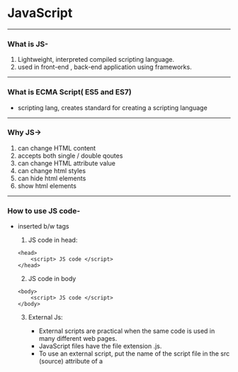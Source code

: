 <h1>JavaScript</h1>

---

### What is JS-

1.  Lightweight, interpreted compiled scripting language.
2.  used in front-end , back-end application using frameworks.

---

### What is ECMA Script( ES5 and ES7)

- scripting lang, creates standard for creating a scripting language

---

### Why JS->

1. can change HTML content
2. accepts both single / double qoutes
3. can change HTML attribute value
4. can change html styles
5. can hide html elements
6. show html elements

---

### How to use JS code-

- inserted b/w <script> .... </script> tags

  1. JS code in head:

  ```
  <head>
      <script> JS code </script>
  </head>
  ```

  2. JS code in body

  ```
  <body>
      <script> JS code </script>
  </body>
  ```

  3.  External Js:

      - External scripts are practical when the same code
        is used in many different web pages.
      - JavaScript files have the file extension .js.
      - To use an external script, put the name of the
        script file in the src (source) attribute of a <script> tag:
      - You can place an external script reference in <head>
        or <body> as you like.
      - External scripts cannot contain <script> tags.  
        `<script src="myScript.js"></script>`

      ***

      - Advantages of External JS-
        - seperates HTML & code
        - makes JS & html easier to read and maintain
        - speedup pages
        ***
        - external script can be referenced via
          1. full web url
          2. with a file path
          3. without any path

---

### JS output-

- JavaScript can "display" data in different ways:
  - Writing into an HTML element, using innerHTML.
    To access an HTML element, JavaScript can use the `document.getElementById(id)` method.
    The id attribute defines the HTML element. The innerHTML property defines the HTML content.
  - Writing into the HTML output using `document.write()`.
  - Writing into an alert box, using `window.alert()`.
  - Writing into the browser console, using `console.log()`.

---

### JS Important Points

1. JavaScript keywords are reserved words. Reserved words cannot be used as names for variables.
2. JavaScript ignores multiple spaces. You can add white space to your script to make it more readable.
3. Ending statements with semicolon is not required, but highly recommended.
4. JavaScript programs (and JavaScript statements) are often called JavaScript code.
5. JavaScript is Case Sensitive
6. Hyphens are not allowed in JavaScript. They are reserved for subtractions

---

### JavaScript Comments

- Not all JavaScript statements are "executed".
  `Code after double slashes // or between /* and */`
- Comments are ignored, and will not be executed

---

### JavaScript has 8 Datatypes

- Primitive datatype

  1. String
  2. Number
  3. BigInt
  4. Boolean
  5. Undefined
  6. Null - (standalone value)
  7. Symbol - (unique)
  8. Object

- Object-Datatype
  1. An object
  2. An array
  3. A date

---

### JS values

1. Fixed value ->Literals
   - Numbers are written with or without decimals:
   - Strings are text, written within double or single quotes
2. Variable value ->Variables
   - variables are used to store data values.
   - JavaScript uses the keywords var, let and const to declare variables.

---

### Variables are containers for storing values.

---

- JavaScript Variables can be declared in 4 ways:

1.  Automatically
2.  Using var
3.  Using let
4.  Using const

---

### When to Use var, let, or const?

1. Always declare variables
2. Always use const if the value should not be changed
3. Always use const if the type should not be changed (Arrays and Objects)
4. Only use let if you can't use const
5. Only use var if you MUST support old browsers.

---

### There are different types of JavaScript operators:

```
    Arithmetic Operators
    Assignment Operators
    Comparison Operators  (=== equal value and equal type)
    String Operators
    Logical Operators
    Bitwise Operators
    Ternary Operators
    Type Operators
```

---

### JS String

1. JavaScript strings are for storing and manipulating text.
2. You can use single or double quotes:
3. You can use quotes inside a string, as long as they don't
   match the quotes surrounding the string

---

### String Methods-

```
    String length
    String slice()
    String substring()
    String substr()
    String replace()
    String replaceAll()
    String toUpperCase()
    String toLowerCase()
    String concat()
    String trim()
    String trimStart()
    String trimEnd()
    String padStart()
    String padEnd()
    String charAt()
    String charCodeAt()
    String split()
```

---

### Number in JS-

1.  JavaScript has only one type of number.
2.  Numbers can be written with or without decimals.
3.  Extra large or extra small numbers can be written with scientific (exponent) notation:
4.  javaScript Numbers are Always 64-bit Floating Point
5.  Integers (numbers without a period or exponent notation) are accurate up to 15 digits.

---

### JS Math

- The JavaScript Math object allows you to perform mathematical tasks on numbers.

```
        Math.E        // returns Euler's number
        Math.PI       // returns PI
        Math.SQRT2    // returns the square root of 2
        Math.SQRT1_2  // returns the square root of 1/2
        Math.LN2      // returns the natural logarithm of 2
        Math.LN10     // returns the natural logarithm of 10
        Math.LOG2E    // returns base 2 logarithm of E
        Math.LOG10E   // returns base 10 logarithm of E
        ----------------------------------------------------
        Methods-
            Math.round(x)	Returns x rounded to its nearest integer
            Math.ceil(x)	Returns x rounded up to its nearest integer
            Math.floor(x)	Returns x rounded down to its nearest integer
            Math.trunc(x)	Returns the integer part of x (new in ES6)
        -------------------------------------------------------
        JavaScript Math Methods
            Method	            Description
            abs(x)	            Returns the absolute value of x
            acos(x)	            Returns the arccosine of x, in radians
            acosh(x)	        Returns the hyperbolic arccosine of x
            asin(x)	            Returns the arcsine of x, in radians
            asinh(x)	        Returns the hyperbolic arcsine of x
            atan(x)	            Returns the arctangent of x as a numeric value between -PI/2 and PI/2 radians
            atan2(y, x)	        Returns the arctangent of the quotient of its arguments
            atanh(x)	        Returns the hyperbolic arctangent of x
            cbrt(x)	            Returns the cubic root of x
            ceil(x)	            Returns x, rounded upwards to the nearest integer
            cos(x)	            Returns the cosine of x (x is in radians)
            cosh(x)	            Returns the hyperbolic cosine of x
            exp(x)	            Returns the value of Ex
            floor(x)	        Returns x, rounded downwards to the nearest integer
            log(x)	            Returns the natural logarithm (base E) of x
            max(x, y,..., n)	Returns the number with the highest value
            min(x, y,.. n)  	Returns the number with the lowest value
            pow(x, y)	        Returns the value of x to the power of y
            random()	        Returns a random number between 0 and 1
            round(x)	        Rounds x to the nearest integer
            sign(x)	            Returns if x is negative, null or positive (-1, 0, 1)
            sin(x)	            Returns the sine of x (x is in radians)
            sinh(x)	            Returns the hyperbolic sine of x
            sqrt(x)	            Returns the square root of x
            tan(x)	            Returns the tangent of an angle
            tanh(x)	            Returns the hyperbolic tangent of a number
            trunc(x)	        Returns the integer part of a number (x)
```

---

### DateTime in js

1.  JavaScript Date Objects let us work with dates
2.  Date objects are static.
    The "clock" is not "running".
3.  JavaScript will use the browser's time zone and display a date as a full text string.

```
9 ways to create a new date object
    new Date()
    new Date(date string)
    new Date(year,month)
    new Date(year,month,day)
    new Date(year,month,day,hours)
    new Date(year,month,day,hours,minutes)
    new Date(year,month,day,hours,minutes,seconds)
    new Date(year,month,day,hours,minutes,seconds,ms)
    new Date(milliseconds)
```

---

### Arrays in JS-

1.  An array is a special variable, which can hold more than one value
2.  You can also create an array, and then provide the elements
3.  Array indexes start with 0.
4.  The JavaScript method toString() converts an array to a string of (comma separated) array values.
5.  The length property of an array returns the length of an array (the number of array elements)
6.  The easiest way to add a new element to an array is using the push() method

```
Array Methods-
    Array length
    Array toString()
    Array pop()
    Array push()
    Array shift()
    Array unshift()
    Array join()
    Array delete()
    Array concat()
    Array flat()
    Array splice()
    Array slice()
```

---

### Function in JS

- What is functions?
  - Functions are the group of code or program which is used more often.
- Why we use function?
  - To organize our codes.
  - It makes our programs reusable.
  - for code re-usability and clean code.
- Types
  - `Predefined` : defined at the time of making any language
  - `userdefined` :defined by programmer
    Ex: square(x)=> x\*x

---

### Function can be defined in several ways-

1.  Function Declaration-

        - also known as function statement, it declares a function within a function keyword and must have a function name.

    ```
    function greet(name) {
    return `Hello, ${name}!`;
    }

    ```

2.  Function Expression

    - or Anonymous Functions (also known as IIFE – Immediately Invoked Function Expressions):
    - are not hoisted, they can only be accesed after they have been defined.
    - `They are typically stored in variable.`

    ```
    let  sayHi = function (name){
        console.log("hi" + name);
    };
    ```

3.  Function Statement:
    - or function declaration

---

### Params v/s Args-

1.  Parameters are the variables that are listed as a part of function definition.

```
function add(x, y){return x+y}  : x & y are params
```

2.  Arguments are the actual values that are passed to the function when it is invoked.

```
add(5,6)                     : 5 & 6 are args
```

---

### First Class Fnctions( A programming Concept)

- they can be assigned to variables
- passed as arguments,
- returned from other functions,
- and stored in data structures.
- This allows functions to be manipulated like any other object or variable in JavaScript.

---

### Arrow Function

- concise way to write functions
- introduced in ES6
- Advantages
  - Short Hand
  - Implicit Returns: if fun body consits of single statement that returns a value, you can omit the `return` keyword and ``{}`
  - No Binding of `this` keyword
  - Automatic binding of this`keywordto the owner`context```of the function.

`Syntax : () => {}`

---

### Hoisting in JS- (only for var)

- Hoisting in JS default behaviour of moving declarations to the top of the file.
- Declaration can be both variable and function
- Moved the declaration not initialization at top
- Wwork for proper as a function, not on function expression, arrow function.

---

### Scope Chain and Lexical Environment/ Scope in JS-

- determines the accecibility of variables and functions:

1.  Lexical Scope-

    - the scope of the variable or function is determined by where it is defined in the source code.
    - The scope remains the same throughout the execution of program.
    - Types

      - Golobal-

        - variables defined any functions or blocks can
          be accessed from anywhere within the program

      - Local Scope

        - variables defined within the function/block can only accessed with in that scope.
        - Local scope includes both block and function scope.

      - Nested Scope
        - function defined within the function can access variables from outer function.

2.  Scope Chain:

- This is the hierarchy of scopes that will be searched in order to find a function or variable34. The search is conducted in a lexical manner, starting from the current scope of the current function. If the variable or function is not found in the current scope, the engine looks in the parent function, and finally in the global scope.

---

### Closure in JS: Feature of JS

1.  A closure is the combination of a function bundled toghether(enclosed) with references to its surrounding state (the lexical environment).
2.  In other words, a closure gives you access to an outer function's scope from inner Function.

---

### this keyword in js-

1. In Js , this keyword always refers to an object.
2. The thing about it that the object it refers to will vary depending on how and where "this" is being called.
3. Different ways to use this keyword
   - By itself
   - inside object method.
   - inside function

---

### Event Loop & Call Stack in JS

- An event loop is a part of JavaScript runtime environment which allows web applications to handle asynchronous tasks

---

### Call, Apply and Bind in JavaScript:

1.  Call is a function that helps you to change the context of the invoking function.
2.  i.e , it helps you to replace the value of `this` inside the function with whatever value you want .

---

### call():

- The call() method invokes a function with a given this value and arguments provided individually1. `func.call(thisArg, arg1, arg2, ...)`.

### apply():

- similar to call(), but it takes an array-like object of arguments1. `func.apply(thisArg, [argsArray])`

### bind():

- The bind() method creates a new function that, when called, has its this keyword set to the provided value,
  with a given sequence of arguments preceding any provided when the new function is called2. `func.bind(thisArg[, arg1[, arg2[, ...]]])`
  **_Note_**
- thisArg is the object to be used as this inside func. arg1, arg2, ... are arguments to prepend to arguments provided to the newly-bound function.

---

### Map, Reduce & Filter

- **`Map()`** :
  - The Map() method is used for creating a new array from an existing one, applying a function to each one of the elements of the first array.
  - `var new_array= arr.map(function callback(element, index, array))`
- **`Filter()`** :
  - The filter() method takes each element in an array and it applies a conditional statement against it.
  - If this conditional returns true, the element gets pushed to the output array.
  - If the condition returns false, the element does not get pushed to the output array.
  - `var new_array = arr.filter(callback)`
- **`Reduce()`** :
  - The reduce() method reduces an array of values down to just one value. To get the output value,
  - it runs a reducer function on each element of the array.
  - `var total = arr.reduce(callback[ accumulator, initialValue])`

**_Note_**

- In reduce callback function first parameter will be accumulator (total), second parameter will be current element
- The reduce() method reduces the values of an array to a single value by repeatedly applying a function along with an accumulator.

---

 <h1>Async JS </h1>

---

### Sync in JS?

- Sync means the code runs in a particular manner of instructions given in the program.
- Each instruction wait for privious instructions to complete its execution.

---

### What is Async JS?

- is a programming approach that allows the non-blocking execution of tasks, enabling concurrent operations and efficient handling of time-consuming operations.
- JS is single threded language , which means it can only `execute one task at a time`
- certain cases like when fetching data from backend/ api can take a long time to complete.
- if JS wait for these task to finish, it would ``block rest of code`from executing. this leads to async JS to comes in picture
- Async JS Concepts:
  - Callbacks
  - Promises
  - Async/Await

---

`async await >> promise chain >> callback hell`

---

### Callbacks in JS-

- A callback is a function that is passed as an argument to another function.
- it is executed after the main function has completed its task.

```
mainFn( callbackFn )
    Eg.
    setTimeout( callbackFn, 4000)

```

- Problem with Callbacks:
  1. Hard to manage multiple nested callbacks (Callback Hell).
  2. Difficult to handle errors and maintain readability.
  3. Not easy to track what's happening in your application flow.

```
Array Callback Functions-
find()                      return first value of array element that passes a test
findindex()                 return ist index of an array element that passes a test
forEach()                   calls a fun for each element
map()                       creates a new array with result of coding a function for every array element.
filter()                    returns a new array with all elements that pass a test.
every()                     check whether all the elements pass a test
some()                      check whether at least one element passes a test
reduce()                    apply a function against an accumulator and each element
                            in the array (from left to right) to reduce it to a single
```

---

### setTimeOut Function

- the setTimeOut() method calls a function after a number of milliseconds.
- setTimeOut is an async function, meaning that the timer function will not pause the execution of other functions in the function stack.
- `setTimeOut(function, milliseconds)`

---

### Program Execution in JS-

- `Call Stack`
  - It’s where JavaScript keeps track of every function call it ever made.
  - Whenever a script calls a function, that function execution context gets pushed onto the stack.
  - If the function calls another function, then that function also gets added to the top of the stack.
  - The stack empties out when there are no more functions to execute.
  - LIFO based.
- `CallBack Queue`
  - The callBackQueue function is used by JavaScript runtime to keep track of asynchronous tasks.
  - This queue holds functions that need to be called once some async operation completes.
  - FIFO based.
- `Web API's`
  - The Web API's function asynchronously perform operations like reading/writing files or making network requests.
  - They provide interfaces to access low level resources like file system or network sockets.
  - These APIs make use of the call back queue to schedule their operations.

---

### Event Loop-

- Event Loop is fundamental mechanishm that enables nthe async execution of code.
- It is essential part of JS runtime environment , allowing the language to handle non-blocknig code operations.
- flow of code-
  `callstack -> webApi -> callBackQueue -> eventLoop -> callStack`
- the ``eventLoop` continously checks the call stack and callback queue.
- if the call stack is `empty` but there are items in the callback queue, javascript will take the next item from the callback queue and push to callStack for execution.

---

### CallBack Hell-

- also known as Pyramid of Doom
- is a situation in js where multiple nested callback function make the code difficult to read and maintain.
- It occurs when you have many nested callback functions which make the code look like a pyramid or a series of nested blocks. This can lead or simply "callback hell"
- eg. in API requests or handling file I/O.

---

### Promises In JS-

- A Promise is a special type of JS Object. It produces a value after any an asynchronous
  operation completes successfully, or an error if doesn't complete successfully due to time out, network error, and so on.
-

```
let promise = new Promise( function(resolve, reject ){
    //Make an async call and either resolve or reject
})
```

- Promise object has following internal Properties:
  - `state`:
    - **pending**: intially when the executer function starts the exexution.
    - **fullfilled** : when object is resolved.
    - **rejected** : when the promise is rejected

---

### Async / Await in JavaScript

- these are special keywords that are used to work with promises in more comfortable fashion.
- The `async` keyword can be placed before a function, which means the function will always return a promise.
- If the function returns a value that is not a promise , it will be automatically wrapped in a resolved promise.
- the`await` keyword can be used inside an `async` function.
- It makes the function wait untill the promise settles and retunrs its result.
- `await` used with `async` .

---

<h1>Browser Object Model- JS Window Object </h1>

---

- BOM allows JS to interact with browser.

- The `window` object is a property of the global object (`globalThis`) and represents the window or tab in which the script is running.

```
location:             Represents the current URL of the browser window.
history:              Provides the browsing history of the current window session.
innerHeight:          Returns the height of the window's content area.
innerWidth:           Returns the width of the window's content area.
open():               Opens a new browser window or a new tab, depending on browser settings.
close():              Closes the current browser window.
resizeBy():           Resizes the current window by a specified amount.
resizeTo():           Resizes the current window to a specified width and height.
moveTo():             Moves the current window to a specified position on the screen.
moveBy():             Moves the current window by a specified amount relative to its current position.
scrollBy():           Scrolls the document by a specified number of pixels.
scroll():             Scrolls the document to a specified position.
scrollTo():           Scrolls the document to a specified position.
print():              Opens the print dialog to print the current document.
document:             Represents the HTML document loaded in the current window and provides
                      methods and properties to access and manipulate its content.
```

---

### Definition of document:

The document object represents the HTML document loaded in the current window. It serves as an entry point to the web page's content, allowing manipulation and interaction with elements such as accessing and modifying the DOM (Document Object Model), handling events, and altering the appearance and structure of the page.

The document object provides various properties and methods, including:

```
document.getElementById():      Retrieves an element from the document by its ID.
document.createElement():       Creates a new HTML element.
document.querySelector():       Retrieves the first element that matches a specified CSS selector.
document.querySelectorAll():    Retrieves a list of all elements that match a specified CSS selector.
document.addEventListener():    Attaches an event handler to the document.
document.title:                 Gets or sets the title of the document.
document.body:                  Gets the <body> element of the document.
document.head:                  Gets the <head> element of the document.
document.cookie:                Gets or sets the cookies associated with the document.
```

---

<h1>The HTML DOM- </h1>

- when a web page is loaded, the browser creates a Document Object Model of the page.
- The HTML DOM is constructed as a tree of object.
- It defines the logical structure of documents and the way a document is accesed
- `Object Model` treats HTML elements as objects with properties and methods.
- `Tree Structue` represents hierarchical relationships between elements.
- `Access And Manipulation` When we interact with the webpage using javascript, we use this DOM to manipulate the content and style and events of the each element
- `Finding Elements` by their ID or class name.

---

### Finding HTML Elements

```
1.  document.getElementById('foo')
2.  document.getElementByTagName("p)
3.  document.getElementByClassName("intro")
4.  document.querySelector("#bar");
5.  document.querySelectorAll(".demo")
```

---

### Modifying HTML

1. Changing HTML content using Inner HTML
   - `document.getElementById(id).innerHTML= new HTML`
2. Changing HTML attribute value:
   - `document.getElementById(id).setAttribute(name,value)`
   - `document.getElementById('myimg).src="landscape.jpg"`
   - `document.getElementById('mydiv').style.color='red'`
3. Modifying Class
   - Adding a class to element : `element.classList.add('newClass')`
   - Removing a class from an element : `element.classList.remove('oldClass')`
   - Checking if an element has a specific class : `element.classList.contains('className')`

---

### Creating And Appending HTML

- We can create a new element using the createElement() method of the document.
- We can append new Element(node) inside any other element

```
const para= document.createElement("p)
const element= document.getElementById("div1)
element.appendChild(para);
```

---

### DOM Events-

Events allows you to write JS Code that reacts to certain situations. Ex-

- When user clicks on button
- When form is submitted
- When mouse hovers over an image

There are different types of events like-

1. UI Events (mouse click , key press etc.)
2. Event Flow (Bubbling and Capturing)
3. Form related events (submit, reset)
4. Mouse Events (click, dblclick ...)
5. Keyboard Events (keydown, keypress, keyup)
6. Window and Document related events (scroll, resize)
7. Drag and Drop Events
8. ClipBoard Events
9. Touch Events

---

#### Event Listeners and Events Handlers

- are mechanisms used to respond to user interactions or other events that occur in a web page.

- Event Handler:

  - An event handler is a property of a DOM element that specifies the code to execute when a particular event occurs on that element.
  - Event handlers are often defined directly within HTML tags using attributes such as onclick, onmouseover, onkeydown, etc.
    `<button onclick="myFunction()">Click me</button>`
  - In this example, myFunction() is the event handler that will be executed when the button is clicked.

- Event Listener:
  - An event listener is a method that attaches an event handler function to a specified element, typically using JavaScript.
  - Event listeners provide more flexibility than inline event handlers as they allow multiple event handlers to be attached to the same event on a single element, and they also facilitate better separation of HTML and JavaScript code.
    `document.getElementById("myButton").addEventListener("click", myFunction);`
    In this example, myFunction is the event handler function that will be executed when the button with the id "myButton" is clicked.

---

### Event Propogation in JS

- Event propagation in JavaScript refers to the process of how events are transmitted or "propagated" through the DOM (Document Object Model) hierarchy.
- Types:

  - Event Capturing:

    - During the capturing phase, events propagate from the outermost ancestor down to the target element.
    - In event capturing, the event starts from the root of the DOM tree and travels through the ancestors down to the target element.
    - Event listeners attached in the capturing phase are called before the event reaches the target element.

  - Event Bubbling:

    - During the bubbling phase, events propagate from the target element up to the outermost ancestor.
    - In event bubbling, the event starts from the target element and travels through its ancestors up to the root of the DOM tree.
    - Event listeners attached in the bubbling phase are called after the event reaches the target element.

---

### Element v/s Node in DOM

- Every part of document (including text, comments, HTML tags, etc) is a `node`.

- An HTML element represents an object in the document's structure. It has properties and methods associated with it.

- Every Element is a node, but not every node is an element.

---

### Module v/s Package v/s library v/s framework in JS

1.  Module:
    A module is a single file containing lines of JavaScript code1. It’s the smallest piece of software, a set of methods or functions ready to be used somewhere else.

2.  Package:
    A package is a collection of modules23. It gathers a number of modules holding the same functional purpose, making it easier to include all the related modules at once.

3.  Library:
    A library is a collection of packages23. It offers a set of functionalities ready to use without worrying about the subsequent packages3. So, a library is what you include when you want to add some functionality to your code.

4.  Framework:
    A framework is a set of libraries3. But unlike a library, a framework also provides an architecture for the development work3. In other words, you don’t include a framework, you integrate your code into it3. It’s the wireframe of the project3. That’s why a framework forces its coding style on you3.

`module -> package -> library -> framework`

---

### Error Handling in JS

There are two types of errors in JavaScript:

1.  Syntax Errors:
    These occur when the JavaScript engine encounters code that violates the language syntax rules. These errors prevent the script from executing at all.

2.  Runtime Errors:
    These occur during the execution of the script. They typically happen when the script tries to perform an operation that is not allowed, such as accessing a property of an undefined variable, calling a method on an object that doesn't exist, or dividing by zero.

```
try {
    // Code that might throw an error
} catch (error) {
    // Code to handle the error
} finally {
    // Code that always executes, regardless of whether an error occurred
}
```

---

### WEB API's

- #### fetch API

  - The fetch API provides an interface for fetching(sending/receiving) resources.
  - It uses Request and Response objects.
  - The fetch() method is used to fetch a resource(data)
    `let promise= fetch(url, [options])`
    - options- are (GET, POST, PUT, DELETE)
  - GET is default method.

- #### Terms
  - AJAX is async JS & XML.
  - JSON is Javascript object Notation
  - `.json()` method returns a second promise that resolves with the result of parsing the response body text as JSON. (Input is JSON , output is is JS object)
